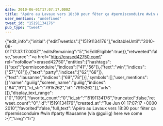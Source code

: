 ```yaml
---
date: 2010-06-01T17:07:17.000Z
title: "Apéro au Lavaux vers 18:30 pour fêter ça #permisconduire #win #party #lausanne (via <a href='http://twitter.com/guiiig'>@guiiig</a>) here we come :-)″"
user_mentions: "undefined"
tweet_id: "15191134176"
pub_type: "tweet"
---
```

{"edit_info":{"initial":{"editTweetIds":["15191134176"],"editableUntil":"2010-06-01T17:37:17.000Z","editsRemaining":"5","isEditEligible":true}},"retweeted":false,"source":"<a href=\"http://erased42750.com\" rel=\"nofollow\">erased42750</a>","entities":{"hashtags":[{"text":"permisconduire","indices":["41","56"]},{"text":"win","indices":["57","61"]},{"text":"party","indices":["62","68"]},{"text":"lausanne","indices":["69","78"]}],"symbols":[],"user_mentions":[{"name":"guiiig","screen_name":"guiiig","indices":["84","91"],"id_str":"7915262","id":"7915262"}],"urls":[]},"display_text_range":["0","109"],"favorite_count":"0","id_str":"15191134176","truncated":false,"retweet_count":"0","id":"15191134176","created_at":"Tue Jun 01 17:07:17 +0000 2010","favorited":false,"full_text":"Apéro au Lavaux vers 18:30 pour fêter ça #permisconduire #win #party #lausanne (via @guiiig) here we come :-)","lang":"fr"}
